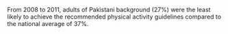 From 2008 to 2011, adults of Pakistani background (27%) were the least likely to achieve the recommended physical activity guidelines compared to the national average of 37%. 

